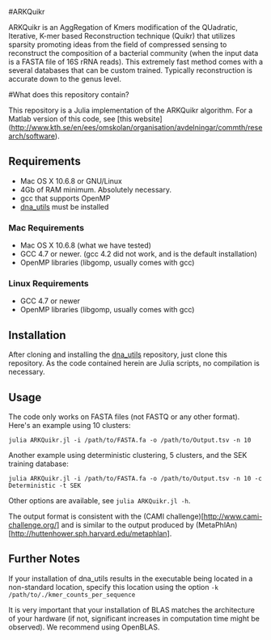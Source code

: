 #ARKQuikr

ARKQuikr is an AggRegation of Kmers modification of the QUadratic, Iterative, K-mer based Reconstruction technique  (Quikr) that utilizes sparsity promoting ideas from the field of compressed sensing to reconstruct the composition of a bacterial community (when the input data is a FASTA file of 16S rRNA reads). This extremely fast method comes with a several databases that can be custom trained. Typically reconstruction is accurate down to the genus level.

#What does this repository contain?

This repository is a Julia implementation of the ARKQuikr algorithm. For a Matlab version of this code, see [this website] (http://www.kth.se/en/ees/omskolan/organisation/avdelningar/commth/research/software).


## Requirements ##
+ Mac OS X 10.6.8 or GNU/Linux
+ 4Gb of RAM minimum. Absolutely necessary.
+ gcc that supports OpenMP
+ [dna\_utils](http://github.com/EESI/dna-utils/) must be installed

### Mac Requirements ###
+ Mac OS X 10.6.8 (what we have tested)
+ GCC 4.7 or newer. (gcc 4.2 did not work, and is the default installation)
+ OpenMP libraries (libgomp, usually comes with gcc)

### Linux Requirements ###
+ GCC 4.7 or newer
+ OpenMP libraries (libgomp, usually comes with gcc)

## Installation ##
After cloning and installing the [dna\_utils](http://github.com/EESI/dna-utils/) repository, just clone this repository. As the code contained herein are Julia scripts, no compilation is necessary.


## Usage ##
The code only works on FASTA files (not FASTQ or any other format).
Here's an example using 10 clusters:
```
julia ARKQuikr.jl -i /path/to/FASTA.fa -o /path/to/Output.tsv -n 10
```
Another example using deterministic clustering, 5 clusters, and the SEK training database:
```
julia ARKQuikr.jl -i /path/to/FASTA.fa -o /path/to/Output.tsv -n 10 -c Deterministic -t SEK
```
Other options are available, see `julia ARKQuikr.jl -h`.

The output format is consistent with the (CAMI challenge)[http://www.cami-challenge.org/] and is similar to the output produced by (MetaPhlAn)[http://huttenhower.sph.harvard.edu/metaphlan].

## Further Notes ##
If your installation of dna_utils results in the executable being located in a non-standard location, specify this location using the option ` -k /path/to/./kmer_counts_per_sequence `

It is very important that your installation of BLAS matches the architecture of your hardware (if not, significant increases in computation time might be observed). We recommend using OpenBLAS.